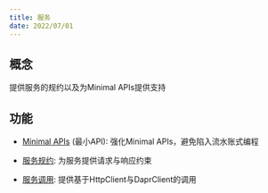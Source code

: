 ```yaml
---
title: 服务
date: 2022/07/01
---
```


## 概念

提供服务的规约以及为Minimal APIs提供支持

## 功能

* [Minimal APIs](/framework/contribs/service/minimal-apis) (最小API): 强化Minimal APIs，避免陷入流水账式编程

* [服务规约](/framework/contribs/service/contract): 为服务提供请求与响应约束

* [服务调用](/framework/contribs/service/caller):  提供基于HttpClient与DaprClient的调用